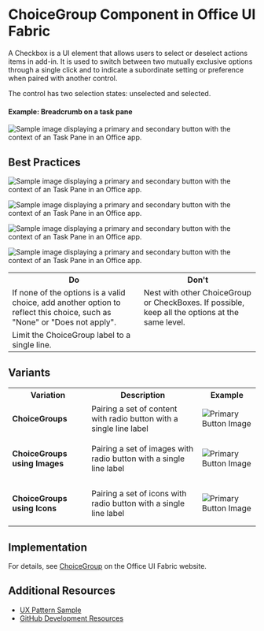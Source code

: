 # ChoiceGroup Component in Office UI Fabric

A Checkbox is a UI element that allows users to select or deselect actions items in add-in. It is used to switch between two mutually exclusive options through a single click and to indicate a subordinate setting or preference when paired with another control.

The control has two selection states: unselected and selected.
  
#### Example: Breadcrumb on a task pane

![Sample image displaying a primary and secondary button with the context of an Task Pane in an Office app.](../images/exampleButton@450.pn)

## Best Practices

![Sample image displaying a primary and secondary button with the context of an Task Pane in an Office app.](../images/buttonUsage-01.pn)

![Sample image displaying a primary and secondary button with the context of an Task Pane in an Office app.](../images/buttonUsage-01.pn)

![Sample image displaying a primary and secondary button with the context of an Task Pane in an Office app.](../images/buttonUsage-01.pn)

![Sample image displaying a primary and secondary button with the context of an Task Pane in an Office app.](../images/buttonUsage-01.pn)

<table>
    <tr>
        <th>Do</th>
        <th>Don't</th>
    </tr>
    <tr>
        <td>If none of the options is a valid choice, add another option to reflect this choice, such as "None" or "Does not apply".</td>
        <td>Nest with other ChoiceGroup or CheckBoxes. If possible, keep all the options at the same level.</td>
    </tr>
    <tr>
        <td>Limit the ChoiceGroup label to a single line.</td>
        <td></td>
    </tr>
</table>

## Variants

<table>
    <tr>
        <th>Variation</th>
        <th>Description</th>
        <th>Example</th>
    </tr>
    <tr>
        <td><h4>ChoiceGroups<h4></td>
        <td>Pairing a set of content with radio button with a single line label</td>
        <td><img src="../images/primary.pn" alt="Primary Button Image" ></td>
    </tr>
    <tr>
        <td><h4>ChoiceGroups using Images<h4></td>
        <td>Pairing a set of images with radio button with a single line label</td>
        <td><img src="../images/primary.pn" alt="Primary Button Image" ></td>
    </tr>
    <tr>
        <td><h4>ChoiceGroups using Icons<h4></td>
        <td>Pairing a set of icons with radio button with a single line label</td>
        <td><img src="../images/primary.pn" alt="Primary Button Image" ></td>
    </tr>
</table>

## Implementation

For details, see [ChoiceGroup](https://dev.office.com/fabric#/components/choicegroup) on the Office UI Fabric website.

## Additional Resources
* [UX Pattern Sample](https://office.visualstudio.com/DefaultCollection/OC/_git/GettingStarted-FabricReact)
* [GitHub Development Resources](https://github.com/OfficeDev/Office-Add-in-UX-Design-Patterns-Code)